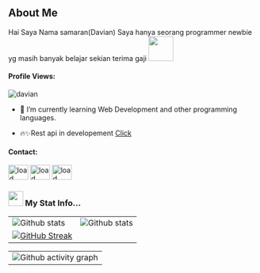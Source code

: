 <h2> About Me </h2>
<p>
Hai Saya Nama samaran(Davian) Saya hanya seorang programmer newbie yg masih banyak belajar sekian terima gaji <img src="https://media4.giphy.com/media/3og0IG0skAiznZQLde/giphy.webp?cid=6c09b952f7e3024c1f03cca63854e1db3202be2b57abbb66&rid=giphy.webp&ct=g" width=50>
</p>
<p align="right"> <h4>Profile Views:</h4> <img src="https://komarev.com/ghpvc/?username=carlxjoe&label=Profile%20views&color=0e75b6&style=flat"
    alt="davian" /> 
  </p>

- 🌱 I’m currently learning Web Development and other programming languages.

- 🔥✨Rest api in developement [Click](https://dvanzapi.my.id)

<h4 align="left">Contact:</h4>
<p align="left">
  <a href="https://www.facebook.com/profile.php?id=100064516381260" target="blank"><img align="center"
      src="https://raw.githubusercontent.com/rahuldkjain/github-profile-readme-generator/master/src/images/icons/Social/facebook.svg"
      alt="load" height="30" width="40" /></a> 
  <a href="https://instagram.com/rizxyux" target="blank"><img align="center"
      src="https://raw.githubusercontent.com/rahuldkjain/github-profile-readme-generator/master/src/images/icons/Social/instagram.svg"
      alt="load" height="30" width="40" /></a> 
 <a href="https://twitter.com/rizkyadin7" target="blank"><img align="center"
      src="https://raw.githubusercontent.com/rahuldkjain/github-profile-readme-generator/master/src/images/icons/Social/twitter.svg"
      alt="load" height="30" width="40" /></a> 
</p>

### <img src="https://media2.giphy.com/media/3ov9jZ0V6gOO0oa98Y/giphy.gif?cid=6c09b952c8060150fe6f0deab3b4f43b8ecd539a39292d48&rid=giphy.gif&ct=g" width=30> My Stat Info...

|                                                                                                           |                                                                                                                                                                                                                                                                       |
| --------------------------------------------------------------------------------------------------------- | ----------------------------------------------------------------------------------------------------------------------------------------------------------------------------------------------------------------------------------------------------------------------|
| ![Github stats](https://github-readme-stats.vercel.app/api?username=carlxjoe&include_all_commits=true&count_private=true&show_icons=true&l) | ![Github stats](https://github-readme-stats.vercel.app/api?username=carlxjoe&show_icons=true&title_color=ffffff&icon_color=bb2acf&text_color=daf7dc&bg_color=151515) |
| [![GitHub Streak](http://github-readme-streak-stats.herokuapp.com?user=carlxjoe&theme=dark&hide_border=true&date_format=j%20M%5B%20Y%5D&ring=FFFFFF&currStreakLabel=FFFFFF)](https://git.io/streak-stats) |

|                                                                                                                                                                                                                                                                                                                                           |                         
| ---------------------------------------------------------------------------------------------------------------------------------------------------------------------------------------------------------------------------------------------------------------------------------------------------------------------------------------------|
| ![Github activity graph](https://activity-graph.herokuapp.com/graph?username=carlxjoe&theme=xcode&area=true&hide_border=true) |
